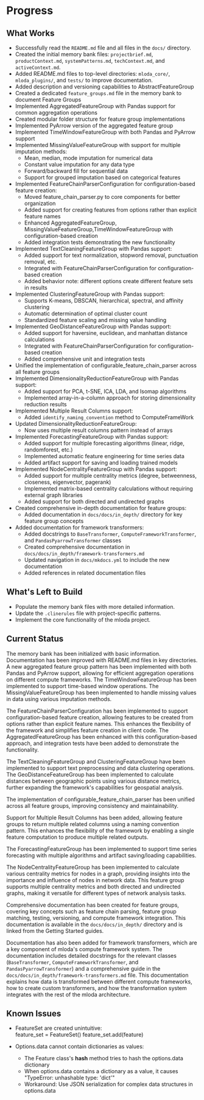 # Progress

## What Works

*   Successfully read the `README.md` file and all files in the `docs/` directory.
*   Created the initial memory bank files: `projectbrief.md`, `productContext.md`, `systemPatterns.md`, `techContext.md`, and `activeContext.md`.
*   Added README.md files to top-level directories: `mloda_core/`, `mloda_plugins/`, and `tests/` to improve documentation.
*   Added description and versioning capabilities to AbstractFeatureGroup
*   Created a dedicated `feature_groups.md` file in the memory bank to document Feature Groups
*   Implemented AggregatedFeatureGroup with Pandas support for common aggregation operations
*   Created modular folder structure for feature group implementations
*   Implemented PyArrow version of the aggregated feature group
*   Implemented TimeWindowFeatureGroup with both Pandas and PyArrow support
*   Implemented MissingValueFeatureGroup with support for multiple imputation methods:
    * Mean, median, mode imputation for numerical data
    * Constant value imputation for any data type
    * Forward/backward fill for sequential data
    * Support for grouped imputation based on categorical features
*   Implemented FeatureChainParserConfiguration for configuration-based feature creation:
    * Moved feature_chain_parser.py to core components for better organization
    * Added support for creating features from options rather than explicit feature names
    * Enhanced AggregatedFeatureGroup, MissingValueFeatureGroup,TimeWindowFeatureGroup with configuration-based creation
    * Added integration tests demonstrating the new functionality
*   Implemented TextCleaningFeatureGroup with Pandas support:
    * Added support for text normalization, stopword removal, punctuation removal, etc.
    * Integrated with FeatureChainParserConfiguration for configuration-based creation
    * Added behavior note: different options create different feature sets in results
*   Implemented ClusteringFeatureGroup with Pandas support:
    * Supports K-means, DBSCAN, hierarchical, spectral, and affinity clustering
    * Automatic determination of optimal cluster count
    * Standardized feature scaling and missing value handling
*   Implemented GeoDistanceFeatureGroup with Pandas support:
    * Added support for haversine, euclidean, and manhattan distance calculations
    * Integrated with FeatureChainParserConfiguration for configuration-based creation
    * Added comprehensive unit and integration tests
*   Unified the implementation of configurable_feature_chain_parser across all feature groups
*   Implemented DimensionalityReductionFeatureGroup with Pandas support:
    * Added support for PCA, t-SNE, ICA, LDA, and Isomap algorithms
    * Implemented array-in-a-column approach for storing dimensionality reduction results
*   Implemented Multiple Result Columns support:
    * Added `identify_naming_convention` method to ComputeFrameWork
*   Updated DimensionalityReductionFeatureGroup:
    * Now uses multiple result columns pattern instead of arrays
*   Implemented ForecastingFeatureGroup with Pandas support:
    * Added support for multiple forecasting algorithms (linear, ridge, randomforest, etc.)
    * Implemented automatic feature engineering for time series data
    * Added artifact support for saving and loading trained models
*   Implemented NodeCentralityFeatureGroup with Pandas support:
    * Added support for multiple centrality metrics (degree, betweenness, closeness, eigenvector, pagerank)
    * Implemented matrix-based centrality calculations without requiring external graph libraries
    * Added support for both directed and undirected graphs
*   Created comprehensive in-depth documentation for feature groups:
    * Added documentation in `docs/docs/in_depth/` directory for key feature group concepts
*   Added documentation for framework transformers:
    * Added docstrings to `BaseTransformer`, `ComputeFrameworkTransformer`, and `PandasPyarrowTransformer` classes
    * Created comprehensive documentation in `docs/docs/in_depth/framework-transformers.md`
    * Updated navigation in `docs/mkdocs.yml` to include the new documentation
    * Added references in related documentation files


## What's Left to Build

*   Populate the memory bank files with more detailed information.
*   Update the `.clinerules` file with project-specific patterns.
*   Implement the core functionality of the mloda project.
## Current Status

The memory bank has been initialized with basic information. Documentation has been improved with README.md files in key directories. A new aggregated feature group pattern has been implemented with both Pandas and PyArrow support, allowing for efficient aggregation operations on different compute frameworks. The TimeWindowFeatureGroup has been implemented to support time-based window operations. The MissingValueFeatureGroup has been implemented to handle missing values in data using various imputation methods. 

The FeatureChainParserConfiguration has been implemented to support configuration-based feature creation, allowing features to be created from options rather than explicit feature names. This enhances the flexibility of the framework and simplifies feature creation in client code. The AggregatedFeatureGroup has been enhanced with this configuration-based approach, and integration tests have been added to demonstrate the functionality.

The TextCleaningFeatureGroup and ClusteringFeatureGroup have been implemented to support text preprocessing and data clustering operations. The GeoDistanceFeatureGroup has been implemented to calculate distances between geographic points using various distance metrics, further expanding the framework's capabilities for geospatial analysis.

The implementation of configurable_feature_chain_parser has been unified across all feature groups, improving consistency and maintainability.

Support for Multiple Result Columns has been added, allowing feature groups to return multiple related columns using a naming convention pattern. This enhances the flexibility of the framework by enabling a single feature computation to produce multiple related outputs.

The ForecastingFeatureGroup has been implemented to support time series forecasting with multiple algorithms and artifact saving/loading capabilities.

The NodeCentralityFeatureGroup has been implemented to calculate various centrality metrics for nodes in a graph, providing insights into the importance and influence of nodes in network data. This feature group supports multiple centrality metrics and both directed and undirected graphs, making it versatile for different types of network analysis tasks.

Comprehensive documentation has been created for feature groups, covering key concepts such as feature chain parsing, feature group matching, testing, versioning, and compute framework integration. This documentation is available in the `docs/docs/in_depth/` directory and is linked from the Getting Started guides.

Documentation has also been added for framework transformers, which are a key component of mloda's compute framework system. The documentation includes detailed docstrings for the relevant classes (`BaseTransformer`, `ComputeFrameworkTransformer`, and `PandasPyarrowTransformer`) and a comprehensive guide in the `docs/docs/in_depth/framework-transformers.md` file. This documentation explains how data is transformed between different compute frameworks, how to create custom transformers, and how the transformation system integrates with the rest of the mloda architecture.

## Known Issues

* FeatureSet are created unintuitive:  
feature_set = FeatureSet()
feature_set.add(feature)

* Options.data cannot contain dictionaries as values:
  * The Feature class's __hash__ method tries to hash the options.data dictionary
  * When options.data contains a dictionary as a value, it causes "TypeError: unhashable type: 'dict'"
  * Workaround: Use JSON serialization for complex data structures in options.data
